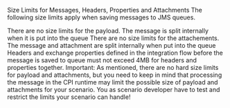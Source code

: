 
Size Limits for Messages, Headers, Properties and Attachments
The following size limits apply when saving messages to JMS queues.

There are no size limits for the payload. The message is split internally when it is put into the queue
There are no size limits for the attachements. The message and attachment are split internally when put into the queue
Headers and exchange properties defined in the integration flow before the message is saved to queue must not exceed 4MB for headers and properties together.
Important: As mentioned, there are no hard size limits for payload and attachments, but you need to keep in mind that processing the message in the CPI runtime may limit the possible size of payload and attachments for your scenario. You as scenario developer have to test and restrict the limits your scenario can handle!
